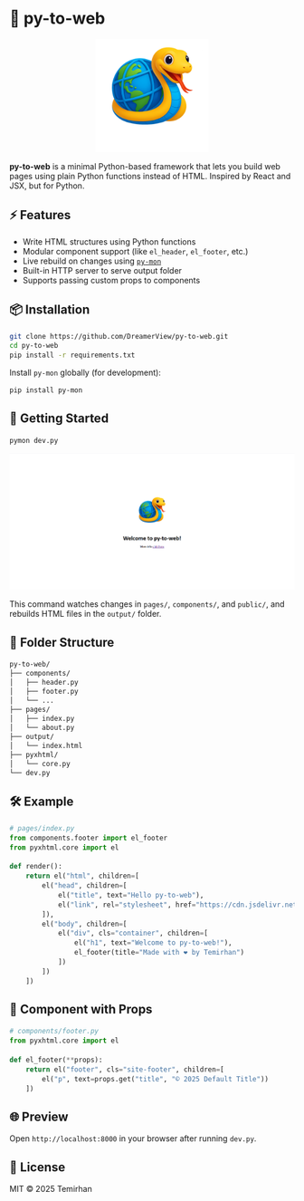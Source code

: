 # 🐍 py-to-web

<p align="center">
  <img src="public/logo.png" alt="py-to-web logo" width="200"/>
</p>

**py-to-web** is a minimal Python-based framework that lets you build web pages using plain Python functions instead of HTML. Inspired by React and JSX, but for Python.

## ⚡ Features

* Write HTML structures using Python functions
* Modular component support (like `el_header`, `el_footer`, etc.)
* Live rebuild on changes using [`py-mon`](https://github.com/SpotlightKid/py-mon)
* Built-in HTTP server to serve output folder
* Supports passing custom props to components

## 📦 Installation

```bash
git clone https://github.com/DreamerView/py-to-web.git
cd py-to-web
pip install -r requirements.txt
```

Install `py-mon` globally (for development):

```bash
pip install py-mon
```

## 🚀 Getting Started

```bash
pymon dev.py
```

![py-to-web logo](public/preview.png)

This command watches changes in `pages/`, `components/`, and `public/`, and rebuilds HTML files in the `output/` folder.

## 🧱 Folder Structure

```
py-to-web/
├── components/
│   ├── header.py
│   ├── footer.py
│   └── ...
├── pages/
│   ├── index.py
│   └── about.py
├── output/
│   └── index.html
├── pyxhtml/
│   └── core.py
└── dev.py
```

## 🛠 Example

```python
# pages/index.py
from components.footer import el_footer
from pyxhtml.core import el

def render():
    return el("html", children=[
        el("head", children=[
            el("title", text="Hello py-to-web"),
            el("link", rel="stylesheet", href="https://cdn.jsdelivr.net/npm/bootstrap@5.3.7/dist/css/bootstrap.min.css")
        ]),
        el("body", children=[
            el("div", cls="container", children=[
                el("h1", text="Welcome to py-to-web!"),
                el_footer(title="Made with ❤️ by Temirhan")
            ])
        ])
    ])
```

## 🔄 Component with Props

```python
# components/footer.py
from pyxhtml.core import el

def el_footer(**props):
    return el("footer", cls="site-footer", children=[
        el("p", text=props.get("title", "© 2025 Default Title"))
    ])
```

## 🌐 Preview

Open `http://localhost:8000` in your browser after running `dev.py`.

## 📜 License

MIT © 2025 Temirhan